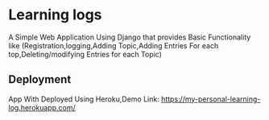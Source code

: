
# Learning logs

A Simple Web Application Using Django that provides Basic Functionality like (Registration,logging,Adding Topic,Adding Entries For each top,Deleting/modifying Entries for each Topic)



## Deployment
App With Deployed Using Heroku,Demo Link:
https://my-personal-learning-log.herokuapp.com/
